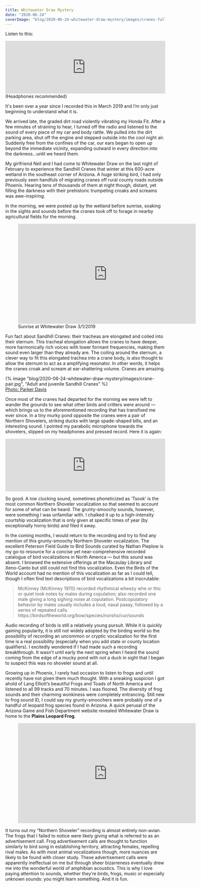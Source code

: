 ```yaml
---
title: Whitewater Draw Mystery
date: "2020-06-24"
coverImage: "blog/2020-06-24-whitewater-draw-mystery/images/cranes-fullres.jpg"
---
```


Listen to this:
<div class="center">
    <div class="min-size">
        <iframe width="100%" height="166" scrolling="no" frameborder="no" allow="autoplay" src="https://w.soundcloud.com/player/?url=https%3A//api.soundcloud.com/tracks/846932722&color=%2386a1b0&auto_play=false&hide_related=false&show_comments=true&show_user=true&show_reposts=false&show_teaser=true"></iframe>
        <figcaption>(Headphones recommended)</figcaption>
    </div>
</div>

It's been over a year since I recorded this in March 2019 and I’m only just beginning to understand what it is.

We arrived late, the graded dirt road violently vibrating my Honda Fit. After a few minutes of straining to hear, I turned off the radio and listened to the sound of every piece of my car and body rattle.  We pulled into the dirt parking area, shut off the engine and stepped outside into the cool night air. Suddenly free from the confines of the car, our ears began to open up beyond the immediate vicinity, expanding outward in every direction into the darkness...until we heard them.

My girlfriend Nell and I had come to Whitewater Draw on the last night of February to experience the Sandhill Cranes that winter at this 600-acre wetland in the southeast corner of Arizona. A huge striking bird, I had only previously seen handfuls of migrating cranes off rural county roads outside Phoenix. Hearing tens of thousands of them at night though, distant, yet filling the darkness with their prehistoric trumpeting croaks and screams was awe-inspiring.

In the morning, we were posted up by the wetland before sunrise, soaking in the sights and sounds before the cranes took off to forage in nearby agricultural fields for the morning.

<div class="center">
    <figure>
        <iframe width="560" height="315" src="https://www.youtube.com/embed/_TSt0MjzOW4" title="YouTube video player" frameborder="0" allow="accelerometer; autoplay; clipboard-write; encrypted-media; gyroscope; picture-in-picture" allowfullscreen></iframe>
        <figcaption>Sunrise at Whitewater Draw 3/1/2019</figcaption>
    </figure>
</div>

Fun fact about Sandhill Cranes: their tracheas are elongated and coiled into their sternum. This tracheal elongation allows the cranes to have deeper, more harmonically rich voices with lower formant frequencies, making them sound even larger than they already are. The coiling around the sternum, a clever way to fit this elongated trachea into a crane body, is also thought to allow the sternum to act as a amplifying resonator. In other words, it helps the cranes croak and scream at ear-shattering volume. Cranes are amazing.

<div class="med-width">
<!-- <iframe src="https://macaulaylibrary.org/asset/143313381/embed" height="548" width="640" frameborder="0" allowfullscreen></iframe> -->
{% image "blog/2020-06-24-whitewater-draw-mystery/images/crane-pair.jpg", "Adult and juvenile Sandhill Cranes" %}
<figcaption><a href="https://macaulaylibrary.org/asset/143313381">Photo: Parker Davis</a></figcaption>
</div>

Once most of the cranes had departed for the morning we were left to wander the grounds to see what other birds and critters were around — which brings us to the aforementioned recording that has transfixed me ever since. In a tiny murky pond opposite the cranes were a pair of Northern Shovelers, striking ducks with large spade-shaped bills, and an interesting sound. I pointed my parabolic microphone towards the shovelers, slipped on my headphones and pressed record. Here it is again:

<div class="center">
    <div class="min-size">
        <iframe width="100%" height="166" scrolling="no" frameborder="no" allow="autoplay" src="https://w.soundcloud.com/player/?url=https%3A//api.soundcloud.com/tracks/846932722&color=%2386a1b0&auto_play=false&hide_related=false&show_comments=true&show_user=true&show_reposts=false&show_teaser=true"></iframe>
    </div>
</div>

So good. A low clucking sound, sometimes phoneticized as ‘Tsook’ is the most common Northern Shoveler vocalization so that seemed to account for some of what can be heard. The grunty-smoochy sounds, however, were something I was unfamiliar with. I chalked it up to a high-intensity courtship vocalization that is only given at specific times of year (by exceptionally horny birds) and filed it away.

In the coming months, I would return to the recording and try to find any mention of this grunty-smoochy Northern Shoveler vocalization. The excellent Peterson Field Guide to Bird Sounds curated by Nathan Pieplow is my go-to resource for a concise yet near-comprehensive recorded catalogue of bird vocalizations in North America — but this sound was absent. I browsed the extensive offerings at the Macaulay Library and Xeno-Canto but still could not find this vocalization. Even the Birds of the World account had no mention of this vocalization as far as I could tell, though I often find text descriptions of bird vocalizations a bit inscrutable:

<blockquote class="quote-largetext">McKinney (McKinney 1970) recorded rhythmical wheezy whe or thic or quiet took notes by males during copulation; also recorded one male giving a long sighing noise at copulation. Postcopulatory behavior by males usually includes a loud, nasal paaay, followed by a series of repeated calls.
<figcaption>https://birdsoftheworld.org/bow/species/norsho/cur/sounds</figcaption>
</blockquote>

Audio recording of birds is still a relatively young pursuit. While it is quickly gaining popularity, it is still not widely adopted by the birding world so the possibility of recording an uncommon or cryptic vocalization for the first time is a real possibility (especially when you add state or county location qualifiers). I excitedly wondered if I had made such a recording breakthrough. It wasn’t until early the next spring when I heard the sound coming from the edge of a mucky pond with not a duck in sight that I began to suspect this was no shoveler sound at all.

Growing up in Phoenix, I rarely had occasion to listen to frogs and until recently have not given them much thought. With a sneaking suspicion I got ahold of Lang Elliott’s beautiful Frogs and Toads of North America and listened to all 99 tracks and 70 minutes. I was floored. The diversity of frog sounds and their charming wonkiness were completely entrancing. Still new to frog sound ID, I could say my grunty-smoochers were probably one of a handful of leopard frog species found in Arizona. A quick perusal of the Arizona Game and Fish Department website revealed Whitewater Draw is home to the **Plains Leopard Frog**.

<div class="center">
    <figure>
        <iframe width="560" height="315" src="https://www.youtube.com/embed/eH1oGkZCSzQ" title="YouTube video player" frameborder="0" allow="accelerometer; autoplay; clipboard-write; encrypted-media; gyroscope; picture-in-picture" allowfullscreen></iframe>
    </figure>
</div>

It turns out my “Northern Shoveler” recording is almost entirely non-avian. The frogs that I failed to notice were likely giving what is referred to as an advertisement call. Frog advertisement calls are thought to function similarly to bird song in establishing territory, attracting females, repelling rival males. As with most animal vocalizations though, more nuances are likely to be found with closer study. These advertisement calls were apparently ineffectual on me but through sheer bizarreness eventually drew me into the wonderful world of amphibian acoustics. This is why I love paying attention to sounds, whether they’re birds, frogs, music or especially unknown sounds: you might learn something. And it is fun.
